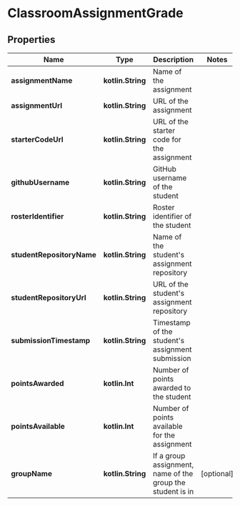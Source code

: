 
# ClassroomAssignmentGrade

## Properties
Name | Type | Description | Notes
------------ | ------------- | ------------- | -------------
**assignmentName** | **kotlin.String** | Name of the assignment | 
**assignmentUrl** | **kotlin.String** | URL of the assignment | 
**starterCodeUrl** | **kotlin.String** | URL of the starter code for the assignment | 
**githubUsername** | **kotlin.String** | GitHub username of the student | 
**rosterIdentifier** | **kotlin.String** | Roster identifier of the student | 
**studentRepositoryName** | **kotlin.String** | Name of the student&#39;s assignment repository | 
**studentRepositoryUrl** | **kotlin.String** | URL of the student&#39;s assignment repository | 
**submissionTimestamp** | **kotlin.String** | Timestamp of the student&#39;s assignment submission | 
**pointsAwarded** | **kotlin.Int** | Number of points awarded to the student | 
**pointsAvailable** | **kotlin.Int** | Number of points available for the assignment | 
**groupName** | **kotlin.String** | If a group assignment, name of the group the student is in |  [optional]




